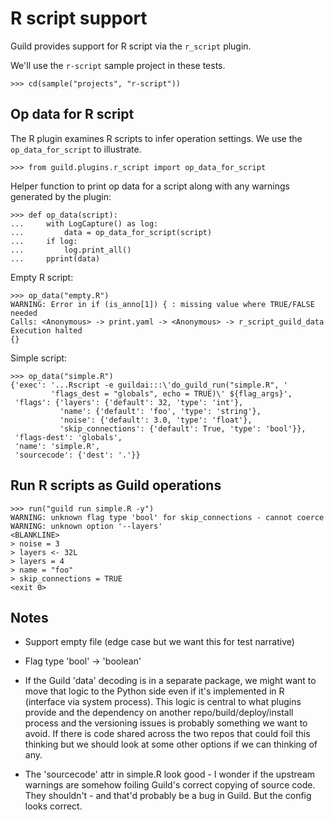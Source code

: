 # R script support

Guild provides support for R script via the `r_script` plugin.

We'll use the `r-script` sample project in these tests.

    >>> cd(sample("projects", "r-script"))

## Op data for R script

The R plugin examines R scripts to infer operation settings. We use
the `op_data_for_script` to illustrate.

    >>> from guild.plugins.r_script import op_data_for_script

Helper function to print op data for a script along with any warnings
generated by the plugin:

    >>> def op_data(script):
    ...     with LogCapture() as log:
    ...         data = op_data_for_script(script)
    ...     if log:
    ...         log.print_all()
    ...     pprint(data)

Empty R script:

    >>> op_data("empty.R")
    WARNING: Error in if (is_anno[1]) { : missing value where TRUE/FALSE needed
    Calls: <Anonymous> -> print.yaml -> <Anonymous> -> r_script_guild_data
    Execution halted
    {}

Simple script:

    >>> op_data("simple.R")
    {'exec': '...Rscript -e guildai:::\'do_guild_run("simple.R", '
             'flags_dest = "globals", echo = TRUE)\' ${flag_args}',
     'flags': {'layers': {'default': 32, 'type': 'int'},
               'name': {'default': 'foo', 'type': 'string'},
               'noise': {'default': 3.0, 'type': 'float'},
               'skip_connections': {'default': True, 'type': 'bool'}},
     'flags-dest': 'globals',
     'name': 'simple.R',
     'sourcecode': {'dest': '.'}}

## Run R scripts as Guild operations

    >>> run("guild run simple.R -y")
    WARNING: unknown flag type 'bool' for skip_connections - cannot coerce
    WARNING: unknown option '--layers'
    <BLANKLINE>
    > noise = 3
    > layers <- 32L
    > layers = 4
    > name = "foo"
    > skip_connections = TRUE
    <exit 0>

## Notes

- Support empty file (edge case but we want this for test narrative)

- Flag type 'bool' -> 'boolean'

- If the Guild 'data' decoding is in a separate package, we might want
  to move that logic to the Python side even if it's implemented in R
  (interface via system process). This logic is central to what
  plugins provide and the dependency on another
  repo/build/deploy/install process and the versioning issues is
  probably something we want to avoid. If there is code shared across
  the two repos that could foil this thinking but we should look at
  some other options if we can thinking of any.

- The 'sourcecode' attr in simple.R look good - I wonder if the
  upstream warnings are somehow foiling Guild's correct copying of
  source code. They shouldn't - and that'd probably be a bug in
  Guild. But the config looks correct.
